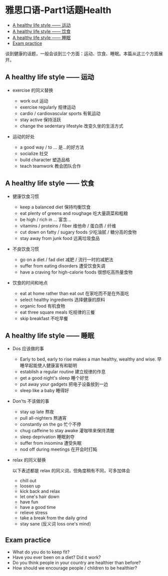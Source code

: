 # 雅思口语-Part1话题Health

  - [A healthy life style —— 运动](#a-healthy-life-style--%E8%BF%90%E5%8A%A8)
  - [A healthy life style —— 饮食](#a-healthy-life-style--%E9%A5%AE%E9%A3%9F)
  - [A healthy life style —— 睡眠](#a-healthy-life-style--%E7%9D%A1%E7%9C%A0)
  - [Exam practice](#exam-practice)

谈到健康的话题，一般会谈到三个方面：运动、饮食、睡眠。本篇从这三个方面展开。

## A healthy life style —— 运动

* exercise 的同义替换

    * work out 运动
    * exercise regularly 规律运动
    * cardio / cardiovascular sports 有氧运动
    * stay active 保持活跃
    * change the sedentary lifestyle 改变久坐的生活方式

* 运动的好处

    * a good way / to ... 是...的好方法
    * socialize 社交
    * build character 塑造品格
    * teach teamwork 教会团队合作

## A healthy life style —— 饮食

* 健康饮食习惯

    * keep a balanced diet 保持均衡饮食
    * eat plenty of greens and roughage 吃大量蔬菜和粗粮
    * be high / rich in ... 富含...
    * vitamins / proteins / fiber 维他命 / 蛋白质 / 纤维
    * cut down on fatty / sugary foods 少吃油腻 / 糖分高的食物
    * stay away from junk food 远离垃圾食品

* 不良饮食习惯

    * go on a diet / fad diet 减肥 / 流行一时的减肥法
    * suffer from eating disorders 遭受饮食失调
    * have a craving for high-calorie foods 很想吃高热量食物

* 饮食的时间和地点

    * eat at home rather than eat out 在家吃而不是在外面吃
    * select healthy ingredients 选择健康的原料
    * organic food 有机食物
    * eat three square meals 吃规律的三餐
    * skip breakfast 不吃早餐

## A healthy life style —— 睡眠

* Dos 应该做的事

    * Early to bed, early to rise makes a man healthy, wealthy and wise. 早睡早起能使人健康富有和聪明
    * establish a regular routine 建立规律的作息
    * get a good night's sleep 睡个好觉
    * put away your gadgets 把电子设备放到一边
    * sleep like a baby 睡得好

* Don'ts 不该做的事

    * stay up late 熬夜
    * pull all-nighters 熬通宵
    * constantly on the go 忙个不停
    * chug caffeine to stay awake 灌咖啡来保持清醒
    * sleep deprivation 睡眠剥夺
    * suffer from insomina 遭受失眠
    * nod off during meetings 在开会时打盹

* relax 的同义替换

    以下表述都是 relax 的同义词，但角度稍有不同，可多加体会

    * chill out
    * loosen up
    * kick back and relax
    * let one's hair down
    * have fun
    * have a good time
    * relieve stress
    * take a break from  the daily grind
    * stay sane (反义词 loss one's mind)

## Exam practice

* What do you do to keep fit?
* Have you ever been on a diet? Did it work?
* Do you think people in your country are healthier than before?
* How should we encourage people / children to be healthier?